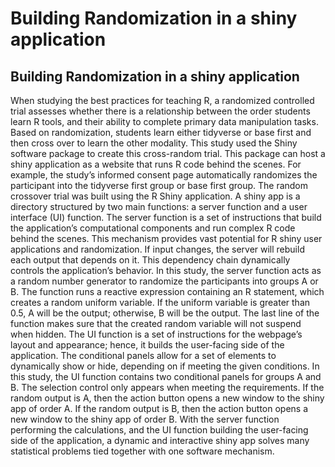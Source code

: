 Building Randomization in a shiny application
================

## Building Randomization in a shiny application

When studying the best practices for teaching R, a randomized controlled
trial assesses whether there is a relationship between the order
students learn R tools, and their ability to complete primary data
manipulation tasks. Based on randomization, students learn either
tidyverse or base first and then cross over to learn the other modality.
This study used the Shiny software package to create this cross-random
trial. This package can host a shiny application as a website that runs
R code behind the scenes. For example, the study’s informed consent page
automatically randomizes the participant into the tidyverse first group
or base first group. The random crossover trial was built using the R
Shiny application. A shiny app is a directory structured by two main
functions: a server function and a user interface (UI) function. The
server function is a set of instructions that build the application’s
computational components and run complex R code behind the scenes. This
mechanism provides vast potential for R shiny user applications and
randomization. If input changes, the server will rebuild each output
that depends on it. This dependency chain dynamically controls the
application’s behavior. In this study, the server function acts as a
random number generator to randomize the participants into groups A or
B. The function runs a reactive expression containing an R statement,
which creates a random uniform variable. If the uniform variable is
greater than 0.5, A will be the output; otherwise, B will be the output.
The last line of the function makes sure that the created random
variable will not suspend when hidden. The UI function is a set of
instructions for the webpage’s layout and appearance; hence, it builds
the user-facing side of the application. The conditional panels allow
for a set of elements to dynamically show or hide, depending on if
meeting the given conditions. In this study, the UI function contains
two conditional panels for groups A and B. The selection control only
appears when meeting the requirements. If the random output is A, then
the action button opens a new window to the shiny app of order A. If the
random output is B, then the action button opens a new window to the
shiny app of order B. With the server function performing the
calculations, and the UI function building the user-facing side of the
application, a dynamic and interactive shiny app solves many statistical
problems tied together with one software mechanism.
